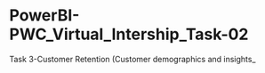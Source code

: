 # PowerBI-PWC_Virtual_Intership_Task-02
Task 3-Customer Retention (Customer demographics and insights_
